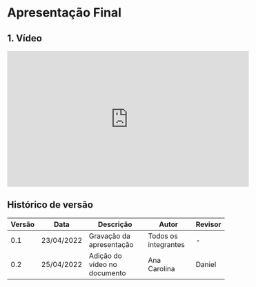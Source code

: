 # Apresentação Final

## 1. Vídeo 
<iframe width="560" height="315" src="https://www.youtube.com/embed/OZrmuL1yEIs" title="YouTube video player" frameborder="0" allow="accelerometer; autoplay; clipboard-write; encrypted-media; gyroscope; picture-in-picture" allowfullscreen></iframe>


## Histórico de versão

| Versão | Data       | Descrição                       | Autor                | Revisor              |
| ------ | ---------- | ------------------------------- | -------------------- | -------------------- |
| 0.1    | 23/04/2022 | Gravação da apresentação        | Todos os integrantes | -                    |
| 0.2    | 25/04/2022 | Adição do vídeo no documento    | Ana Carolina         | Daniel               |
